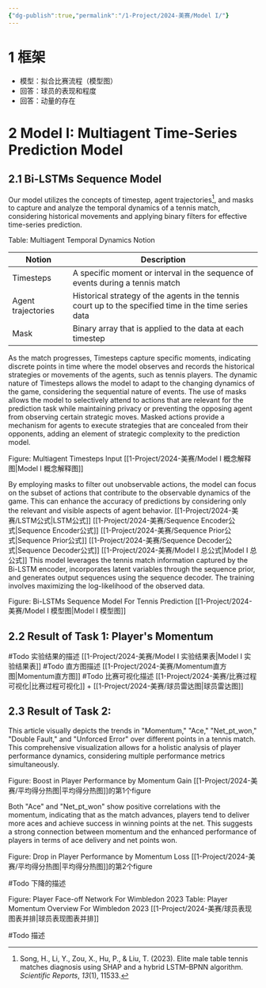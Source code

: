 ```yaml
---
{"dg-publish":true,"permalink":"/1-Project/2024-美赛/Model I/"}
---
```


# 1 框架
- 模型：拟合比赛流程（模型图）
- 回答：球员的表现和程度
- 回答：动量的存在
# 2 Model I: Multiagent Time-Series Prediction Model
## 2.1 Bi-LSTMs Sequence Model
Our model utilizes the concepts of timestep, agent trajectories[^1], and masks to capture and analyze the temporal dynamics of a tennis match, considering historical movements and applying binary filters for effective time-series prediction.

Table: Multiagent Temporal Dynamics Notion

| Notion | Description |
| ---- | ---- |
| Timesteps | A specific moment or interval in the sequence of events during a tennis match |
| Agent trajectories | Historical strategy of the agents in the tennis court up to the specified time in the time series data |
| Mask | Binary array that is applied to the data at each timestep |

As the match progresses, Timesteps capture specific moments, indicating discrete points in time where the model observes and records the historical strategies or movements of the agents, such as tennis players. The dynamic nature of Timesteps allows the model to adapt to the changing dynamics of the game, considering the sequential nature of events.  The use of masks allows the model to selectively attend to actions that are relevant for the prediction task while maintaining privacy or preventing the opposing agent from observing certain strategic moves. Masked actions provide a mechanism for agents to execute strategies that are concealed from their opponents, adding an element of strategic complexity to the prediction model.

Figure: Multiagent Timesteps Input
[[1-Project/2024-美赛/Model I 概念解释图\|Model I 概念解释图]]

By employing masks to filter out unobservable actions, the model can focus on the subset of actions that contribute to the observable dynamics of the game. This can enhance the accuracy of predictions by considering only the relevant and visible aspects of agent behavior.
[[1-Project/2024-美赛/LSTM公式\|LSTM公式]]
[[1-Project/2024-美赛/Sequence Encoder公式\|Sequence Encoder公式]]
[[1-Project/2024-美赛/Sequence Prior公式\|Sequence Prior公式]]
[[1-Project/2024-美赛/Sequence Decoder公式\|Sequence Decoder公式]]
[[1-Project/2024-美赛/Model I 总公式\|Model I 总公式]]
This model leverages the tennis match information captured by the Bi-LSTM encoder, incorporates latent variables through the sequence prior, and generates output sequences using the sequence decoder. The training involves maximizing the log-likelihood of the observed data.

Figure: Bi-LSTMs Sequence Model For Tennis Prediction
[[1-Project/2024-美赛/Model I 模型图\|Model I 模型图]]

## 2.2 Result of Task 1: Player's Momentum
#Todo 实验结果的描述
[[1-Project/2024-美赛/Model I 实验结果表\|Model I 实验结果表]]
#Todo 直方图描述
[[1-Project/2024-美赛/Momentum直方图\|Momentum直方图]]
#Todo 比赛可视化描述
[[1-Project/2024-美赛/比赛过程可视化\|比赛过程可视化]] + [[1-Project/2024-美赛/球员雷达图\|球员雷达图]]
## 2.3 Result of Task 2: 
This article visually depicts the trends in "Momentum," "Ace," "Net_pt_won," "Double Fault," and "Unforced Error" over different points in a tennis match. This comprehensive visualization allows for a holistic analysis of player performance dynamics, considering multiple performance metrics simultaneously.

Figure: Boost in Player Performance by Momentum Gain
[[1-Project/2024-美赛/平均得分热图\|平均得分热图]]的第1个figure

Both "Ace" and "Net_pt_won" show positive correlations with the momentum, indicating that as the match advances, players tend to deliver more aces and achieve success in winning points at the net. This suggests a strong connection between momentum and the enhanced performance of players in terms of ace delivery and net points won.

Figure: Drop in Player Performance by Momentum Loss
[[1-Project/2024-美赛/平均得分热图\|平均得分热图]]的第2个figure

#Todo 下降的描述

Figure: Player Face-off Network For Wimbledon 2023
Table: Player Momentum Overview For Wimbledon 2023
[[1-Project/2024-美赛/球员表现图表并排\|球员表现图表并排]]

#Todo 描述

[^1]: Song, H., Li, Y., Zou, X., Hu, P., & Liu, T. (2023). Elite male table tennis matches diagnosis using SHAP and a hybrid LSTM–BPNN algorithm. _Scientific Reports_, _13_(1), 11533.